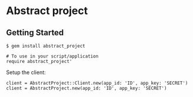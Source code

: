 # Abstract project

## Getting Started

    $ gem install abstract_project

    # To use in your script/application
    require abstract_project'

Setup the client:

    client = AbstractProject::Client.new(app_id: 'ID', app_key: 'SECRET')
    client = AbstractProject.new(app_id: 'ID', app_key: 'SECRET')


